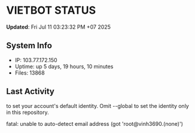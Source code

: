 # VIETBOT STATUS
**Updated**: Fri Jul 11 03:23:32 PM +07 2025

## System Info
- IP: 103.77.172.150
- Uptime: up 5 days, 19 hours, 10 minutes
- Files: 13868

## Last Activity

to set your account's default identity.
Omit --global to set the identity only in this repository.

fatal: unable to auto-detect email address (got 'root@vinh3690.(none)')
